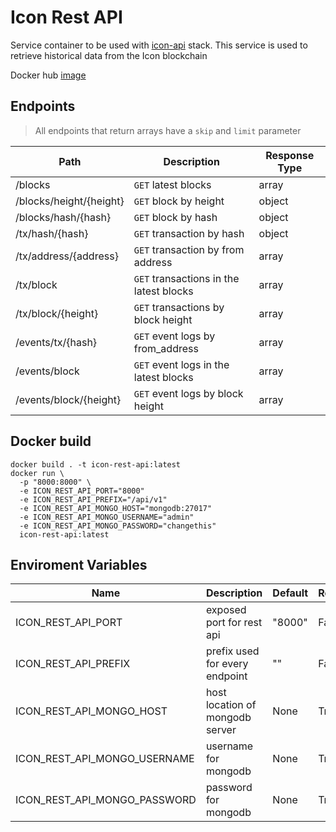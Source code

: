 # Icon Rest API

Service container to be used with [icon-api]() stack. 
This service is used to retrieve historical data from the Icon blockchain

Docker hub [image](https://hub.docker.com/r/geometrylabs/icon-rest-api)

## Endpoints
> All endpoints that return arrays have a `skip` and `limit` parameter

| Path | Description | Response Type |
|------|-------------|---------------|
| /blocks | `GET` latest blocks | array |
| /blocks/height/{height} | `GET` block by height | object |
| /blocks/hash/{hash} | `GET` block by hash | object |
| /tx/hash/{hash} | `GET` transaction by hash | object |
| /tx/address/{address} | `GET` transaction by from address | array |
| /tx/block | `GET` transactions in the latest blocks | array |
| /tx/block/{height} | `GET` transactions by block height | array |
| /events/tx/{hash} | `GET` event logs by from_address | array |
| /events/block | `GET` event logs in the latest blocks | array |
| /events/block/{height} | `GET` event logs by block height | array |


## Docker build
```
docker build . -t icon-rest-api:latest
docker run \
  -p "8000:8000" \
  -e ICON_REST_API_PORT="8000"
  -e ICON_REST_API_PREFIX="/api/v1"
  -e ICON_REST_API_MONGO_HOST="mongodb:27017"
  -e ICON_REST_API_MONGO_USERNAME="admin"
  -e ICON_REST_API_MONGO_PASSWORD="changethis"
  icon-rest-api:latest
```

## Enviroment Variables

| Name | Description | Default | Required |
|------|-------------|---------|----------|
| ICON_REST_API_PORT | exposed port for rest api | "8000" | False |
| ICON_REST_API_PREFIX | prefix used for every endpoint | "" | False |
| ICON_REST_API_MONGO_HOST | host location of mongodb server | None | True |
| ICON_REST_API_MONGO_USERNAME | username for mongodb | None | True |
| ICON_REST_API_MONGO_PASSWORD | password for mongodb| None | True |
